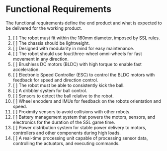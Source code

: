 # Functional Requirements
The functional requirements define the end product and what is expected to be delivered for the working product.

1. [ ] The robot must fit within the 180mm diameter, imposed by SSL rules.
2. [ ] The chassis should be lightweight.
3. [ ] Designed with modularity in mind for easy maintenance.
4. [ ] The robot should use four/three-wheel omni-wheels for fast movement in any direction.
5. [ ] Brushless DC motors (BLDC) with high torque to enable fast acceleration.
6. [ ] Electronic Speed Controller (ESC) to control the BLDC motors with feedback for speed and direction control.
7. [ ] The robot must be able to consistently kick the ball.
8. [ ] A dribbler system for ball control.
9. [ ] Sensors to detect the ball relative to the robot.
10. [ ] Wheel encoders and IMUs for feedback on the robots orientation and speed.
11. [ ] Proximity sensors to avoid collisions with other robots.
12. [ ] Battery management system that powers the motors, sensors, and electronics for the duration of the SSL game time.
13. [ ] Power distribution system for stable power delivery to motors, controllers and other components during high loads.
14. [ ] A real-time processing unit capable of processing sensor data, controlling the actuators, and executing commands.
